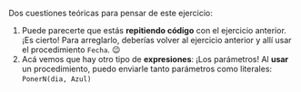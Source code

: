 Dos cuestiones teóricas para pensar de este ejercicio:

1. Puede parecerte que estás **repitiendo código** con el ejercicio anterior. ¡Es cierto! Para arreglarlo, deberías volver al ejercicio anterior y allí usar el procedimiento `Fecha`. :wink:
2. Acá vemos que hay otro tipo de **expresiones**: ¡Los parámetros! Al **usar** un procedimiento, puedo enviarle tanto parámetros como literales: `PonerN(dia, Azul)`

